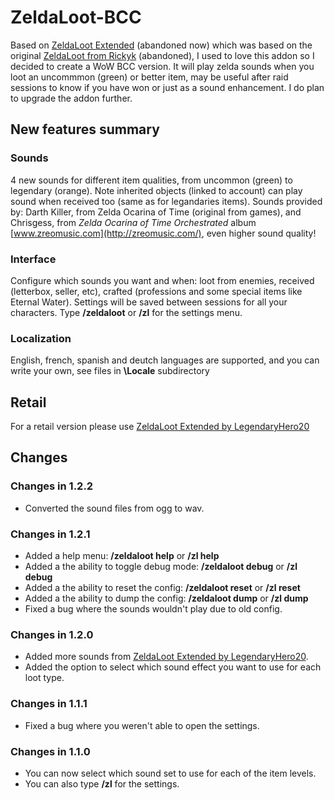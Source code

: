 # ZeldaLoot-BCC
Based on [ZeldaLoot Extended](https://www.curseforge.com/wow/addons/zeldaloot) (abandoned now) which was based on the original [ZeldaLoot from Rickyk](http://wow.curseforge.com/addons/project-15326/) (abandoned), I used to love this addon so I decided to create a WoW BCC version. It will play zelda sounds when you loot an uncommmon (green) or better item, may be useful after raid sessions to know if you have won or just as a sound enhancement. I do plan to upgrade the addon further.

## New features summary
### Sounds
4 new sounds for different item qualities, from uncommon (green) to legendary (orange). Note inherited objects (linked to account) can play sound when received too (same as for legandaries items). Sounds provided by: Darth Killer, from Zelda Ocarina of Time (original from games), and Chrisgess, from *Zelda Ocarina of Time Orchestrated* album [www.zreomusic.com](http://zreomusic.com/), even higher sound quality!

### Interface
Configure which sounds you want and when: loot from enemies, received (letterbox, seller, etc), crafted (professions and some special items like Eternal Water). Settings will be saved between sessions for all your characters. Type **/zeldaloot** or **/zl** for the settings menu.

### Localization
English, french, spanish and deutch languages are supported, and you can write your own, see files in **\Locale** subdirectory

## Retail
For a retail version please use [ZeldaLoot Extended by LegendaryHero20](https://www.curseforge.com/wow/addons/zeldaloot-extended)

## Changes
### Changes in 1.2.2
- Converted the sound files from ogg to wav.

### Changes in 1.2.1
- Added a help menu: **/zeldaloot help** or **/zl help**
- Added a the ability to toggle debug mode: **/zeldaloot debug** or **/zl debug**
- Added a the ability to reset the config: **/zeldaloot reset** or **/zl reset**
- Added a the ability to dump the config: **/zeldaloot dump** or **/zl dump**
- Fixed a bug where the sounds wouldn't play due to old config.

### Changes in 1.2.0
- Added more sounds from [ZeldaLoot Extended by LegendaryHero20](https://www.curseforge.com/wow/addons/zeldaloot-extended).
- Added the option to select which sound effect you want to use for each loot type.

### Changes in 1.1.1
- Fixed a bug where you weren't able to open the settings.

### Changes in 1.1.0
- You can now select which sound set to use for each of the item levels.
- You can also type **/zl** for the settings.